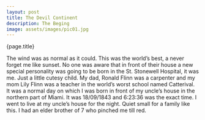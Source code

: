 ```yaml
---
layout: post
title: The Devil Continent
description: The Beging
image: assets/images/pic01.jpg
---
```

<p style = "font-family: 'Algerian' font-size:30px"><bold>{page.title}</bold></p>

The wind was as normal as it could.  This was the world’s best, a never forget me like sunset. No one was aware that in front of their house a new special personality was going to be born in the St. Stonewell Hospital, it was me. Just a little cutesy child. My dad, Ronald Flinn was a carpenter and my mom Lily Flinn was a teacher in the world’s worst school named Catterival. It was a normal day on which I was born in front of my uncle’s house in the northern part of Miami. It was 18/09/1843  and 6:23:36 was the exact time.  I went to live at  my uncle’s house for the night. Quiet small for a family like this. I had an elder brother of 7 who pinched me till red. 

